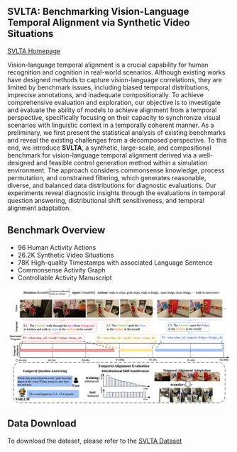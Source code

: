 ## SVLTA: Benchmarking Vision-Language Temporal Alignment via Synthetic Video Situations
[SVLTA Homepage](https://svlta-bench.github.io/SVLTA/)  

Vision-language temporal alignment is a crucial capability for human recognition and cognition in real-world scenarios. Although existing works have designed methods to capture vision-language correlations, they are limited by benchmark issues, including biased temporal distributions, imprecise annotations, and inadequate compositionally. To achieve comprehensive evaluation and exploration, our objective is to investigate and evaluate the ability of models to achieve alignment from a temporal perspective, specifically focusing on their capacity to synchronize visual scenarios with linguistic context in a temporally coherent manner. As a preliminary, we first present the statistical analysis of existing benchmarks and reveal the existing challenges from a decomposed perspective. To this end, we introduce **SVLTA**, a synthetic, large-scale, and compositional benchmark for vision-language temporal alignment derived via a well-designed and feasible control generation method within a simulation environment. The approach considers commonsense knowledge, process permutation, and constrained filtering, which generates reasonable, diverse, and balanced data distributions for diagnostic evaluations. Our experiments reveal diagnostic insights through the evaluations in temporal question answering, distributional shift sensitiveness, and temporal alignment adaptation.



<!-- 
Reasoning from visual dynamics scenes has many real-world applications. However, existing video reasoning benchmarks are still inadequate since they were mainly designed for factual or situated reasoning and rarely involve broader knowledge in the real world.
-->

## Benchmark Overview
* 96 Human Activity Actions
* 26.2K Synthetic Video Situations
* 78K High-quality Timestamps with associated Language Sentence
* Commonsense Activity Graph
* Controllable Activity Manuscript

<div align="center">
<img src="./imgs/svlta_overview.png" width="800" >
</div>

## Data Download

To download the dataset, please refer to the [SVLTA Dataset](https://github.com/csbobby/SOK-Bench?tab=readme-ov-file#data-download) 
